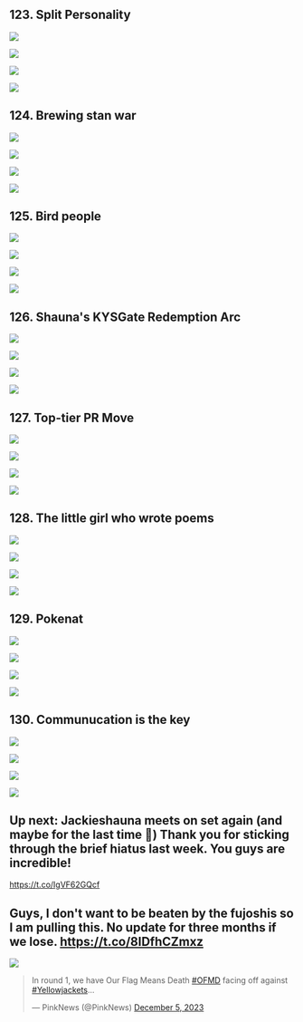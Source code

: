 ## 123. Split Personality 

![](https://pbs.twimg.com/media/GAc_gusagAAYfSq.jpg) 

![](https://pbs.twimg.com/media/GAc_g6JaEAAQ0C5.jpg) 

![](https://pbs.twimg.com/media/GAc_hGSbIAA-Ejd.jpg) 

![](https://pbs.twimg.com/media/GAc_hT2a0AA9QEW.jpg)


## 124. Brewing stan war 

![](https://pbs.twimg.com/media/GAdNMIIasAA0iz5.jpg) 

![](https://pbs.twimg.com/media/GAdNMXhawAAlG0o.jpg) 

![](https://pbs.twimg.com/media/GAdNMnNbQAAJ5vk.jpg) 

![](https://pbs.twimg.com/media/GAdNM39aUAASFmT.jpg)


## 125. Bird people 

![](https://pbs.twimg.com/media/GAdlcROaQAAWIFS.jpg) 

![](https://pbs.twimg.com/media/GAdlcdbasAAxTZh.jpg) 

![](https://pbs.twimg.com/media/GAdlcqjaAAAEtga.jpg) 

![](https://pbs.twimg.com/media/GAdlc3abYAArc8v.jpg)


## 126. Shauna's KYSGate Redemption Arc 

![](https://pbs.twimg.com/media/GAgFIVlbMAAQEtD.jpg) 

![](https://pbs.twimg.com/media/GAgFIlDboAAe3aL.jpg) 

![](https://pbs.twimg.com/media/GAgFI1XbcAAfnIQ.jpg) 

![](https://pbs.twimg.com/media/GAgFJFvawAAcF0r.jpg)


## 127. Top-tier PR Move 

![](https://pbs.twimg.com/media/GAgxvUbWQAA9U6d.jpg) 

![](https://pbs.twimg.com/media/GAgxv74XoAA6vnE.jpg) 

![](https://pbs.twimg.com/media/GAgxwZtXcAAUlpM.jpg) 

![](https://pbs.twimg.com/media/GAgxwyJXEAAPZ7D.jpg)


## 128. The little girl who wrote poems 

![](https://pbs.twimg.com/media/GAhGJNZb0AAE9-z.jpg) 

![](https://pbs.twimg.com/media/GAhGJd5bkAAnFAh.jpg) 

![](https://pbs.twimg.com/media/GAhGJv6aQAAVE7E.jpg) 

![](https://pbs.twimg.com/media/GAhGJ9_aIAABsQW.jpg)


## 129. Pokenat 

![](https://pbs.twimg.com/media/GAk6auObUAAdGgJ.jpg) 

![](https://pbs.twimg.com/media/GAk6a8FbkAAaHQ5.jpg) 

![](https://pbs.twimg.com/media/GAk6bJ8bQAAK0gZ.jpg) 

![](https://pbs.twimg.com/media/GAk6bYubwAA_9E_.jpg)


## 130. Communucation is the key 

![](https://pbs.twimg.com/media/GAl5QVwaUAAIprM.jpg) 

![](https://pbs.twimg.com/media/GAl5QkiagAA43z0.jpg) 

![](https://pbs.twimg.com/media/GAl5QwbbMAAVgO6.jpg) 

![](https://pbs.twimg.com/media/GAl5Q8Ma0AAFME-.jpg)


## Up next: Jackieshauna meets on set again (and maybe for the last time 👀) Thank you for sticking through the brief hiatus last week. You guys are incredible! 

https://t.co/IgVF62GQcf


## Guys, I don't want to be beaten by the fujoshis so I am pulling this. No update for three months if we lose. https://t.co/8IDfhCZmxz

![](Images/pinkpoll-qt.png)

<blockquote class="twitter-tweet" data-conversation="none"><p lang="en" dir="ltr">In round 1, we have Our Flag Means Death <a href="https://twitter.com/hashtag/OFMD?src=hash&amp;ref_src=twsrc%5Etfw">#OFMD</a> facing off against <a href="https://twitter.com/hashtag/Yellowjackets?src=hash&amp;ref_src=twsrc%5Etfw">#Yellowjackets</a>…</p>&mdash; PinkNews (@PinkNews) <a href="https://twitter.com/PinkNews/status/1732061424271172083?ref_src=twsrc%5Etfw">December 5, 2023</a></blockquote> <script async src="https://platform.twitter.com/widgets.js" charset="utf-8"></script>

